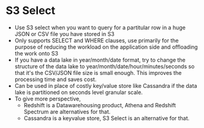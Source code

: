 # S3 Select
* Use S3 select when you want to query for a partitular row in a huge JSON or CSV file you have stored in S3
* Only supports SELECT and WHERE clauses, use primarily for the purpose of reducing the workload on the application side and offloading the work onto S3
* If you have a data lake in year/month/date format, try to change the structure of the data lake to year/month/date/hour/minutes/seconds so that it's the CSV/JSON file size is small enough. This improves the processing time and saves cost. 
* Can be used in place of costly key/value store like Cassandra if the data lake is partitioned on seconds level granular scale. 
* To give more perspective, 
  * Redshift is a Datawarehousing product, Athena and Redshift Spectrum are alternatives for that.
  * Cassandra is a keyvalue store, S3 Select is an alternative for that.
